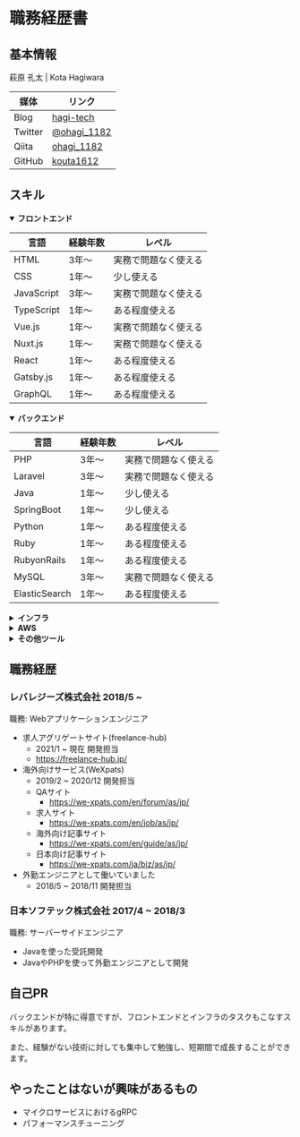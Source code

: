 # 職務経歴書

## 基本情報

萩原 孔太 | Kota Hagiwara

|媒体|リンク|
|---|-----|
|Blog|[hagi-tech](https://hagi-tech.com/)|
|Twitter|[@ohagi_1182](https://twitter.com/ohagi_1182)|
|Qiita|[ohagi_1182](https://qiita.com/ohagi_1182)|
|GitHub|[kouta1612](https://github.com/kouta1612)|

## スキル

<details open>
<summary><strong>フロントエンド</strong></summary>

|言語|経験年数|レベル|
|---|-----|-----|
|HTML|3年〜|実務で問題なく使える|
|CSS|1年〜|少し使える|
|JavaScript|3年〜|実務で問題なく使える|
|TypeScript|1年〜|ある程度使える|
|Vue.js|1年〜|実務で問題なく使える|
|Nuxt.js|1年〜|実務で問題なく使える|
|React|1年〜|ある程度使える|
|Gatsby.js|1年〜|ある程度使える|
|GraphQL|1年〜|ある程度使える|

</details>

<details open>
<summary><strong>バックエンド</strong></summary>

|言語|経験年数|レベル|
|---|-----|-----|
|PHP|3年〜|実務で問題なく使える|
|Laravel|3年〜|実務で問題なく使える|
|Java|1年〜|少し使える|
|SpringBoot|1年〜|少し使える|
|Python|1年〜|ある程度使える|
|Ruby|1年〜|ある程度使える|
|RubyonRails|1年〜|ある程度使える|
|MySQL|3年〜|実務で問題なく使える|
|ElasticSearch|1年〜|ある程度使える|

</details>

<details>
<summary><strong>インフラ</strong></summary>

- AWS
- Firebase
- Gatsby Cloud
- Ansible
- Docker

</details>

<details>
<summary><strong>AWS</strong></summary>

- EC2
- ECS
- Fargate
- Lambda
- Cloud Watch
- Cloud Formation
- CDK
- RDS
- Aurora
- S3
- Secret Manager
- Open Search
- Route53
- ELB
- IAM

</details>

<details>
<summary><strong>その他ツール</strong></summary>

- Asana
- Git
- GitHub
- Slack
- Discord
- Google Spread Sheet
- Google Document
- Google Slide
- Google Meet
- Google Analytics

</details>

## 職務経歴

### レバレジーズ株式会社 2018/5 ~

職務: Webアプリケーションエンジニア

- 求人アグリゲートサイト(freelance-hub)
  - 2021/1 ~ 現在 開発担当
  - https://freelance-hub.jp/
- 海外向けサービス(WeXpats)
  - 2019/2 ~ 2020/12 開発担当
  - QAサイト
    - https://we-xpats.com/en/forum/as/jp/
  - 求人サイト
    - https://we-xpats.com/en/job/as/jp/
  - 海外向け記事サイト
    - https://we-xpats.com/en/guide/as/jp/
  - 日本向け記事サイト
    - https://we-xpats.com/ja/biz/as/jp/
- 外勤エンジニアとして働いていました
  - 2018/5 ~ 2018/11 開発担当

### 日本ソフテック株式会社 2017/4 ~ 2018/3

職務: サーバーサイドエンジニア

- Javaを使った受託開発
- JavaやPHPを使って外勤エンジニアとして開発

## 自己PR
バックエンドが特に得意ですが、フロントエンドとインフラのタスクもこなすスキルがあります。

また、経験がない技術に対しても集中して勉強し、短期間で成長することができます。

## やったことはないが興味があるもの
- マイクロサービスにおけるgRPC
- パフォーマンスチューニング